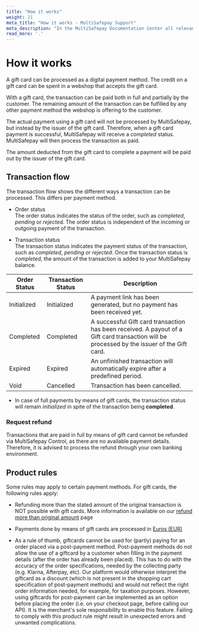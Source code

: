 ```yaml
---
title: "How it works"
weight: 21
meta_title: "How it works - MultiSafepay Support"
meta_description: "In the MultiSafepay Documentation Center all relevant information regarding our Plugins and API. As well as Support pages for Payment Method, Tools and General Questions. You can also find the contact details of our Support Team and Integration Team."
read_more: '.'
---
```

# How it works
A gift card can be processed as a digital payment method. The credit on a gift card can be spent in a webshop that accepts the gift card.

With a gift card, the transaction can be paid both in full and partially by the customer.
The remaining amount of the transaction can be fulfilled by any other payment method the webshop is offering to the customer.

The actual payment using a gift card will not be processed by MultiSafepay, but instead by the issuer of the gift card. Therefore, when a gift card payment is successful, MultiSafepay will receive a _completed_ status. MultiSafepay will then process the transaction as paid.

The amount deducted from the gift card to complete a payment will be paid out by the issuer of the gift card.

## Transaction flow
The transaction flow shows the different ways a transaction can be processed. This differs per payment method.

* Order status      
The order status indicates the status of the order, such as _completed_, _pending_ or _rejected_. The order status is independent of the incoming or outgoing payment of the transaction.

* Transaction status       
The transaction status indicates the payment status of the transaction, such as _completed_, _pending_ or _rejected_. Once the transaction status is _completed_, the amount of the transaction is added to your MultiSafepay balance.

| Order Status                      | Transaction Status      | Description |
|--------------------------------|-----------|-----------------------------------------------------------------------------------------|
| Initialized | Initialized | A payment link has been generated, but no payment has been received yet.  | 
| Completed   | Completed   | A successful Gift card transaction has been received. A payout of a Gift card transaction will be processed by the issuer of the Gift card.   | 
| Expired     | Expired     | An unfinished transaction will automatically expire after a predefined period.  | 
| Void        | Cancelled    | Transaction has been cancelled.   | 

* In case of full payments by means of gift cards, the transaction status will remain _initialized_ in spite of the transaction being **completed**.

### Request refund 
Transactions that are paid in full by means of gift card cannot be refunded via MultiSafepay Control, as there are no available payment details. Therefore, it is advised to process the refund through your own banking environment. 


## Product rules
Some rules may apply to certain payment methods. For gift cards, the following rules apply:

* Refunding more than the stated amount of the original transaction is NOT possible with gift cards. More information is available on our [refund more than original amount](/faq/finance/refund-more-than-original-amount/) page

* Payments done by means of gift cards are processed in [Euros (EUR)](/faq/general/which-currencies-are-supported-by-multisafepay/)

* As a rule of thumb, giftcards cannot be used for (partly) paying for an order placed via a post-payment method. Post-payment methods do not allow the use of a giftcard by a customer when filling in the payment details (after the order has already been placed). This has to do with the accuracy of the order specifications, needed by the collecting party (e.g. Klarna, Afterpay, etc). Our platform would otherwise interpret the giftcard as a discount (which is not present in the shopping cart specification of post-payment methods) and would not reflect the right order information needed, for example, for taxation purposes. However, using giftcards for post-payment can be implemented as an option before placing the order (i.e. on your checkout page, before calling our API). It is the merchant's sole responsibility to enable this feature. Failing to comply with this product rule might result in unexpected errors and unwanted complications.
